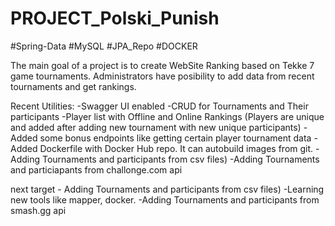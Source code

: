 # PROJECT_Polski_Punish

#Spring-Data #MySQL #JPA_Repo #DOCKER

The main goal of a project is to create WebSite Ranking based on Tekke 7 game tournaments. 
Administrators have posibility to add data from recent tournaments and get rankings.

Recent Utilities:
  -Swagger UI enabled
  -CRUD for Tournaments and Their participants
  -Player list with Offline and Online Rankings (Players are unique and added after adding new tournament with new unique participants)
  -Added some bonus endpoints like getting certain player tournament data
  -Added Dockerfile with Docker Hub repo. It can autobuild images from git. 
  -Adding Tournaments and participants from csv files)
  -Adding Tournaments and particiapants from challonge.com api
  
  
  next target - Adding Tournaments and participants from csv files)
  -Learning new tools like mapper, docker.
  -Adding Tournaments and participants from smash.gg api
  
